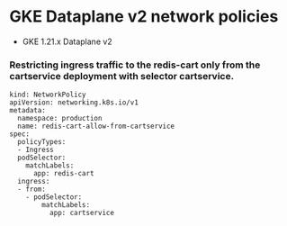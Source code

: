 # GKE Dataplane v2 network policies 
- GKE 1.21.x Dataplane v2

### Restricting ingress traffic to the redis-cart only from the cartservice deployment with selector cartservice.

```
kind: NetworkPolicy
apiVersion: networking.k8s.io/v1
metadata:
  namespace: production
  name: redis-cart-allow-from-cartservice
spec:
  policyTypes:
  - Ingress
  podSelector:
    matchLabels:
      app: redis-cart
  ingress:
  - from:
    - podSelector:
        matchLabels:
          app: cartservice
```
